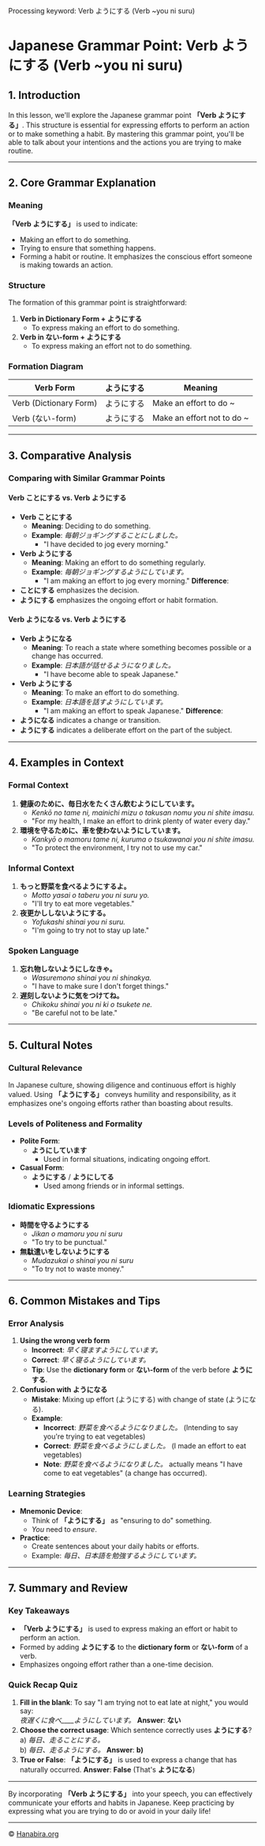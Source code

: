 Processing keyword: Verb ようにする (Verb ~you ni suru)
# Japanese Grammar Point: Verb ようにする (Verb ~you ni suru)

## 1. Introduction
In this lesson, we'll explore the Japanese grammar point **「Verb ようにする」**. This structure is essential for expressing efforts to perform an action or to make something a habit. By mastering this grammar point, you'll be able to talk about your intentions and the actions you are trying to make routine.

---
## 2. Core Grammar Explanation
### Meaning
**「Verb ようにする」** is used to indicate:
- Making an effort to do something.
- Trying to ensure that something happens.
- Forming a habit or routine.
It emphasizes the conscious effort someone is making towards an action.
### Structure
The formation of this grammar point is straightforward:
1. **Verb in Dictionary Form + ようにする**
   - To express making an effort to do something.
2. **Verb in ない-form + ようにする**
   - To express making an effort not to do something.
### Formation Diagram
| **Verb Form**             | **ようにする**     | **Meaning**                         |
|---------------------------|-------------------|-------------------------------------|
| Verb (Dictionary Form)    | ようにする        | Make an effort to do ~              |
| Verb (ない-form)          | ようにする        | Make an effort not to do ~          |
---
## 3. Comparative Analysis
### Comparing with Similar Grammar Points
#### Verb ことにする vs. Verb ようにする
- **Verb ことにする**
  - **Meaning**: Deciding to do something.
  - **Example**: *毎朝ジョギングすることにしました。*
    - "I have decided to jog every morning."
- **Verb ようにする**
  - **Meaning**: Making an effort to do something regularly.
  - **Example**: *毎朝ジョギングするようにしています。*
    - "I am making an effort to jog every morning."
**Difference**:  
- **ことにする** emphasizes the decision.
- **ようにする** emphasizes the ongoing effort or habit formation.
#### Verb ようになる vs. Verb ようにする
- **Verb ようになる**
  - **Meaning**: To reach a state where something becomes possible or a change has occurred.
  - **Example**: *日本語が話せるようになりました。*
    - "I have become able to speak Japanese."
- **Verb ようにする**
  - **Meaning**: To make an effort to do something.
  - **Example**: *日本語を話すようにしています。*
    - "I am making an effort to speak Japanese."
**Difference**:  
- **ようになる** indicates a change or transition.
- **ようにする** indicates a deliberate effort on the part of the subject.
---
## 4. Examples in Context
### Formal Context
1. **健康のために、毎日水をたくさん飲むようにしています。**
   - *Kenkō no tame ni, mainichi mizu o takusan nomu you ni shite imasu.*
   - "For my health, I make an effort to drink plenty of water every day."
2. **環境を守るために、車を使わないようにしています。**
   - *Kankyō o mamoru tame ni, kuruma o tsukawanai you ni shite imasu.*
   - "To protect the environment, I try not to use my car."
### Informal Context
1. **もっと野菜を食べるようにするよ。**
   - *Motto yasai o taberu you ni suru yo.*
   - "I'll try to eat more vegetables."
2. **夜更かししないようにする。**
   - *Yofukashi shinai you ni suru.*
   - "I'm going to try not to stay up late."
### Spoken Language
1. **忘れ物しないようにしなきゃ。**
   - *Wasuremono shinai you ni shinakya.*
   - "I have to make sure I don't forget things."
2. **遅刻しないように気をつけてね。**
   - *Chikoku shinai you ni ki o tsukete ne.*
   - "Be careful not to be late."
---
## 5. Cultural Notes
### Cultural Relevance
In Japanese culture, showing diligence and continuous effort is highly valued. Using **「ようにする」** conveys humility and responsibility, as it emphasizes one's ongoing efforts rather than boasting about results.
### Levels of Politeness and Formality
- **Polite Form**:  
  - **ようにしています**  
    - Used in formal situations, indicating ongoing effort.
- **Casual Form**:  
  - **ようにする** / **ようにしてる**  
    - Used among friends or in informal settings.
### Idiomatic Expressions
- **時間を守るようにする**  
  - *Jikan o mamoru you ni suru*  
  - "To try to be punctual."
- **無駄遣いをしないようにする**  
  - *Mudazukai o shinai you ni suru*  
  - "To try not to waste money."
---
## 6. Common Mistakes and Tips
### Error Analysis
1. **Using the wrong verb form**
   - **Incorrect**: *早く寝ますようにしています。*
   - **Correct**: *早く寝るようにしています。*
   - **Tip**: Use the **dictionary form** or **ない-form** of the verb before **ようにする**.
2. **Confusion with ようになる**
   - **Mistake**: Mixing up effort (ようにする) with change of state (ようになる).
   - **Example**:
     - **Incorrect**: *野菜を食べるようになりました。* (Intending to say you're trying to eat vegetables)
     - **Correct**: *野菜を食べるようにしました。* (I made an effort to eat vegetables)
     - **Note**: *野菜を食べるようになりました。* actually means "I have come to eat vegetables" (a change has occurred).
### Learning Strategies
- **Mnemonic Device**:  
  - Think of **「ようにする」** as "ensuring to do" something.
  - *You* need to *ensure*.
- **Practice**:  
  - Create sentences about your daily habits or efforts.
  - Example: *毎日、日本語を勉強するようにしています。*
---
## 7. Summary and Review
### Key Takeaways
- **「Verb ようにする」** is used to express making an effort or habit to perform an action.
- Formed by adding **ようにする** to the **dictionary form** or **ない-form** of a verb.
- Emphasizes ongoing effort rather than a one-time decision.
### Quick Recap Quiz
1. **Fill in the blank**: To say "I am trying not to eat late at night," you would say:  
   *夜遅くに食べ____ようにしています。*
   **Answer**: **ない**
2. **Choose the correct usage**: Which sentence correctly uses **ようにする**?
   a) *毎日、走ることにする。*  
   b) *毎日、走るようにする。*
   **Answer**: **b)**
3. **True or False**: **「ようにする」** is used to express a change that has naturally occurred.
   **Answer**: **False** (That's **ようになる**)
---
By incorporating **「Verb ようにする」** into your speech, you can effectively communicate your efforts and habits in Japanese. Keep practicing by expressing what you are trying to do or avoid in your daily life!

---

© [Hanabira.org](https://hanabira.org)
